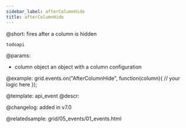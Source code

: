 ```yaml
---
sidebar_label: afterColumnHide
title: afterColumnHide
---          
```


@short: fires after a column is hidden

```todoapi ```

@params: 
- column   object  an object with a column configuration

@example:
grid.events.on("AfterColumnHide", function(column){
    // your logic here
});


@template: api_event
@descr:

@changelog: added in v7.0

@relatedsample: grid/05_events/01_events.html